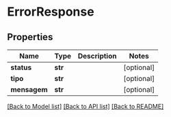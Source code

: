 # ErrorResponse

## Properties
Name | Type | Description | Notes
------------ | ------------- | ------------- | -------------
**status** | **str** |  | [optional] 
**tipo** | **str** |  | [optional] 
**mensagem** | **str** |  | [optional] 

[[Back to Model list]](../README.md#documentation-for-models) [[Back to API list]](../README.md#documentation-for-api-endpoints) [[Back to README]](../README.md)

